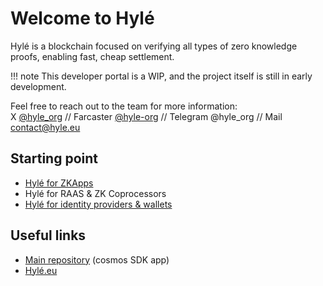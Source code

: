 # Welcome to Hylé

Hylé is a blockchain focused on verifying all types of zero knowledge proofs, enabling fast, cheap settlement.

!!! note
    This developer portal is a WIP, and the project itself is still in early development.

Feel free to reach out to the team for more information:  
X [@hyle_org](http://twitter.com/hyle_org) // Farcaster [@hyle-org](https://warpcast.com/hyle-org) // Telegram @hyle_org // Mail [contact@hyle.eu](mailto:contact@hyle.eu)

## Starting point

- [Hylé for ZKApps](for-zk-apps.md) 
- Hylé for RAAS & ZK Coprocessors
- [Hylé for identity providers & wallets](for-identity-providers.md)

## Useful links

- [Main repository](http://github.com/hyle-org/hyle) (cosmos SDK app)
- [Hylé.eu](https://hyle.eu)
